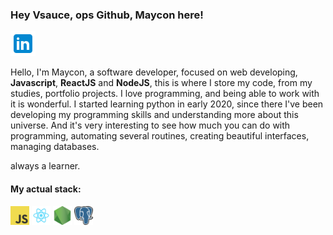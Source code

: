 ### Hey Vsauce, ops Github, Maycon here!
<a href="https://linkedin.com/in/mayconfabio"><img height="40" src="https://github.com/m4ycon/m4ycon/blob/master/assets/linkedin.svg" /></a>

Hello, I'm Maycon, a software developer, focused on web developing, **Javascript**, **ReactJS** and **NodeJS**, this is where I store my code, from my studies, portfolio projects. I love programming, and being able to work with it is wonderful. I started learning python in early 2020, since there I've been developing my programming skills and understanding more about this universe. And it's very interesting to see how much you can do with programming, automating several routines, creating beautiful interfaces, managing databases.

always a learner.

#### My actual stack:

<code><img height="30" src="https://github.com/github/explore/blob/master/topics/javascript/javascript.png" /></code>
<code><img height="30" src="https://github.com/github/explore/blob/master/topics/react/react.png" /></code>
<code><img height="30" src="https://github.com/github/explore/blob/master/topics/nodejs/nodejs.png" /></code>
<code><img height="30" src="https://github.com/github/explore/blob/master/topics/postgresql/postgresql.png" /></code>
